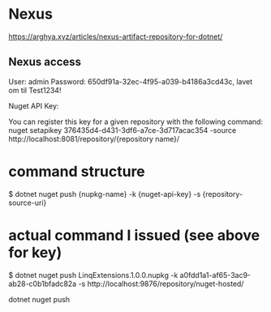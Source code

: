 # Nexus
https://arghya.xyz/articles/nexus-artifact-repository-for-dotnet/

## Nexus access
User: admin
Password: 650df91a-32ec-4f95-a039-b4186a3cd43c, lavet om til Test1234!

Nuget API Key:

You can register this key for a given repository with the following command:
nuget setapikey 376435d4-d431-3df6-a7ce-3d717acac354 -source http://localhost:8081/repository/{repository name}/


# command structure
$ dotnet nuget push {nupkg-name} -k {nuget-api-key} -s {repository-source-uri}
# actual command I issued (see above for key)
$ dotnet nuget push LinqExtensions.1.0.0.nupkg -k a0fdd1a1-af65-3ac9-ab28-c0b1bfadc82a -s http://localhost:9876/repository/nuget-hosted/


dotnet nuget push 